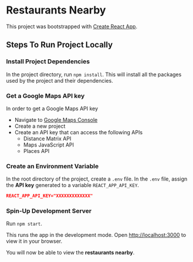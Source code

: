 # Restaurants Nearby

This project was bootstrapped with [Create React App](https://github.com/facebook/create-react-app).

## Steps To Run Project Locally

### Install Project Dependencies

In the project directory, run `npm install`.
This will install all the packages used by the project and their dependencies.

### Get a Google Maps API key

In order to get a Google Maps API key

- Navigate to [Google Maps Console](https://console.cloud.google.com/)
- Create a new project
- Create an API key that can access the following APIs
  - Distance Matrix API
  - Maps JavaScript API
  - Places API

### Create an Environment Variable

In the root directory of the project, create a `.env` file.
In the `.env` file, assign the <strong>API key</strong> generated to a variable `REACT_APP_API_KEY`.

```json
REACT_APP_API_KEY="XXXXXXXXXXXXX"
```

### Spin-Up Development Server

Run `npm start`.

This runs the app in the development mode.
Open [http://localhost:3000](http://localhost:3000) to view it in your browser.

You will now be able to view the <strong>restaurants nearby</strong>.
